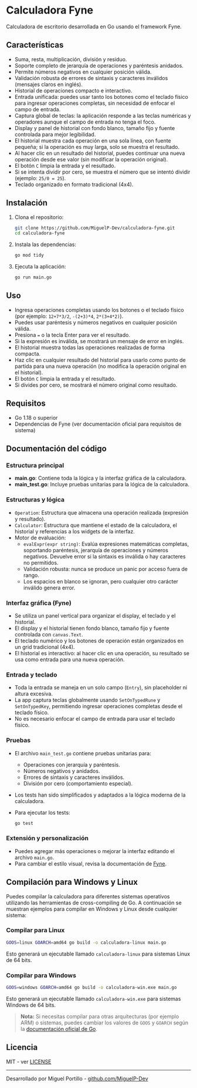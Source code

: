 # Calculadora Fyne

Calculadora de escritorio desarrollada en Go usando el framework Fyne.

## Características

- Suma, resta, multiplicación, división y residuo.
- Soporte completo de jerarquía de operaciones y paréntesis anidados.
- Permite números negativos en cualquier posición válida.
- Validación robusta de errores de sintaxis y caracteres inválidos (mensajes claros en inglés).
- Historial de operaciones compacto e interactivo.
- Entrada unificada: puedes usar tanto los botones como el teclado físico para ingresar operaciones completas, sin necesidad de enfocar el campo de entrada.
- Captura global de teclas: la aplicación responde a las teclas numéricas y operadores aunque el campo de entrada no tenga el foco.
- Display y panel de historial con fondo blanco, tamaño fijo y fuente controlada para mejor legibilidad.
- El historial muestra cada operación en una sola línea, con fuente pequeña; si la operación es muy larga, solo se muestra el resultado.
- Al hacer clic en un resultado del historial, puedes continuar una nueva operación desde ese valor (sin modificar la operación original).
- El botón `C` limpia la entrada y el resultado.
- Si se intenta dividir por cero, se muestra el número que se intentó dividir (ejemplo: `25/0 = 25`).
- Teclado organizado en formato tradicional (4x4).

## Instalación

1. Clona el repositorio:

   ```bash
   git clone https://github.com/MiguelP-Dev/calculadora-fyne.git
   cd calculadora-fyne
   ```

2. Instala las dependencias:

   ```bash
   go mod tidy
   ```

3. Ejecuta la aplicación:

   ```bash
   go run main.go
   ```

## Uso

- Ingresa operaciones completas usando los botones o el teclado físico (por ejemplo: `12+7*3/2`, `-(2+3)*4`, `2*(3+4*2)`).
- Puedes usar paréntesis y números negativos en cualquier posición válida.
- Presiona `=` o la tecla Enter para ver el resultado.
- Si la expresión es inválida, se mostrará un mensaje de error en inglés.
- El historial muestra todas las operaciones realizadas de forma compacta.
- Haz clic en cualquier resultado del historial para usarlo como punto de partida para una nueva operación (no modifica la operación original en el historial).
- El botón `C` limpia la entrada y el resultado.
- Si divides por cero, se mostrará el número original como resultado.

## Requisitos

- Go 1.18 o superior
- Dependencias de Fyne (ver documentación oficial para requisitos de sistema)

## Documentación del código

### Estructura principal

- **main.go**: Contiene toda la lógica y la interfaz gráfica de la calculadora.
- **main_test.go**: Incluye pruebas unitarias para la lógica de la calculadora.

### Estructuras y lógica

- `Operation`: Estructura que almacena una operación realizada (expresión y resultado).
- `Calculator`: Estructura que mantiene el estado de la calculadora, el historial y referencias a los widgets de la interfaz.
- Motor de evaluación:
  - `evalExpr(expr string)`: Evalúa expresiones matemáticas completas, soportando paréntesis, jerarquía de operaciones y números negativos. Devuelve error si la sintaxis es inválida o hay caracteres no permitidos.
  - Validación robusta: nunca se produce un panic por acceso fuera de rango.
  - Los espacios en blanco se ignoran, pero cualquier otro carácter inválido genera error.

### Interfaz gráfica (Fyne)

- Se utiliza un panel vertical para organizar el display, el teclado y el historial.
- El display y el historial tienen fondo blanco, tamaño fijo y fuente controlada con `canvas.Text`.
- El teclado numérico y los botones de operación están organizados en un grid tradicional (4x4).
- El historial es interactivo: al hacer clic en una operación, su resultado se usa como entrada para una nueva operación.

### Entrada y teclado

- Toda la entrada se maneja en un solo campo (`Entry`), sin placeholder ni altura excesiva.
- La app captura teclas globalmente usando `SetOnTypedRune` y `SetOnTypedKey`, permitiendo ingresar operaciones completas desde el teclado físico.
- No es necesario enfocar el campo de entrada para usar el teclado físico.

### Pruebas

- El archivo `main_test.go` contiene pruebas unitarias para:
  - Operaciones con jerarquía y paréntesis.
  - Números negativos y anidados.
  - Errores de sintaxis y caracteres inválidos.
  - División por cero (comportamiento especial).
- Los tests han sido simplificados y adaptados a la lógica moderna de la calculadora.
- Para ejecutar los tests:

  ```bash
  go test
  ```

### Extensión y personalización

- Puedes agregar más operaciones o mejorar la interfaz editando el archivo `main.go`.
- Para cambiar el estilo visual, revisa la documentación de [Fyne](https://developer.fyne.io/).

## Compilación para Windows y Linux

Puedes compilar la calculadora para diferentes sistemas operativos utilizando las herramientas de cross-compiling de Go. A continuación se muestran ejemplos para compilar en Windows y Linux desde cualquier sistema:

### Compilar para Linux

```bash
GOOS=linux GOARCH=amd64 go build -o calculadora-linux main.go
```

Esto generará un ejecutable llamado `calculadora-linux` para sistemas Linux de 64 bits.

### Compilar para Windows

```bash
GOOS=windows GOARCH=amd64 go build -o calculadora-win.exe main.go
```

Esto generará un ejecutable llamado `calculadora-win.exe` para sistemas Windows de 64 bits.

> **Nota:** Si necesitas compilar para otras arquitecturas (por ejemplo ARM) o sistemas, puedes cambiar los valores de `GOOS` y `GOARCH` según la [documentación oficial de Go](https://golang.org/doc/install/source#environment).

## Licencia

MIT - ver [LICENSE](LICENSE)

---
Desarrollado por Miguel Portillo - [github.com/MiguelP-Dev](https://github.com/MiguelP-Dev)
